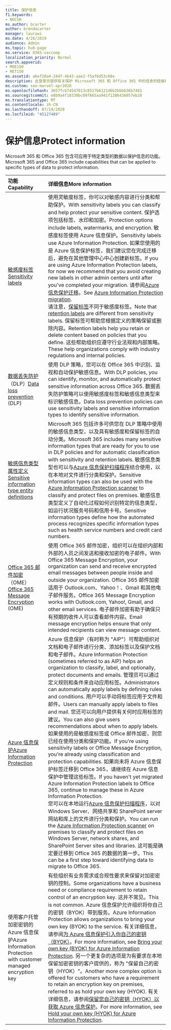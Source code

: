 ```yaml
---
title: 保护信息
f1.keywords:
- NOCSH
ms.author: bcarter
author: brendacarter
manager: laurawi
ms.date: 4/26/2019
audience: Admin
ms.topic: hub-page
ms.service: O365-seccomp
localization_priority: Normal
search.appverid:
- MOE150
- MET150
ms.assetid: a6ef28a4-2447-4b43-aae2-f5af6d53c68e
description: 此登录页提供有关保护 Microsoft 365 和 Office 365 中的信息的链接和信息。
ms.custom: seo-marvel-apr2020
ms.openlocfilehash: 3657fc674547013c8517b6121d6b2bbb636b7481
ms.sourcegitcommit: e8b9a4f18330bc09f665aa941f1286436057eb28
ms.translationtype: MT
ms.contentlocale: zh-CN
ms.lasthandoff: 07/14/2020
ms.locfileid: "45127489"
---
```

# <a name="protect-information"></a><span data-ttu-id="b0373-103">保护信息</span><span class="sxs-lookup"><span data-stu-id="b0373-103">Protect information</span></span>

<span data-ttu-id="b0373-104">Microsoft 365 和 Office 365 包含可应用于特定类型的数据以保护信息的功能。</span><span class="sxs-lookup"><span data-stu-id="b0373-104">Microsoft 365 and Office 365 include capabilities that can be applied to specific types of data to protect information.</span></span>


|<span data-ttu-id="b0373-105">**功能**</span><span class="sxs-lookup"><span data-stu-id="b0373-105">**Capability**</span></span>|<span data-ttu-id="b0373-106">**详细信息**</span><span class="sxs-lookup"><span data-stu-id="b0373-106">**More information**</span></span>|
|:-----|:-----|
|[<span data-ttu-id="b0373-107">敏感度标签</span><span class="sxs-lookup"><span data-stu-id="b0373-107">Sensitivity labels</span></span>](sensitivity-labels.md) <br/> |<span data-ttu-id="b0373-108">使用灵敏度标签，你可以对敏感内容进行分类和帮助保护。</span><span class="sxs-lookup"><span data-stu-id="b0373-108">With sensitivity labels you can classify and help protect your sensitive content.</span></span> <span data-ttu-id="b0373-109">保护选项包括标签、水印和加密。</span><span class="sxs-lookup"><span data-stu-id="b0373-109">Protection options include labels, watermarks, and encryption.</span></span> <span data-ttu-id="b0373-110">敏感度标签使用 Azure 信息保护。</span><span class="sxs-lookup"><span data-stu-id="b0373-110">Sensitivity labels use Azure Information Protection.</span></span> <span data-ttu-id="b0373-111">如果您使用的是 Azure 信息保护标签，我们建议您在完成迁移后，避免在其他管理中心中心创建新标签。</span><span class="sxs-lookup"><span data-stu-id="b0373-111">If you are using Azure Information Protection labels, for now we recommend that you avoid creating new labels in other admin centers until after you've completed your migration.</span></span> <span data-ttu-id="b0373-112">请参阅[Azure 信息保护迁移](https://docs.microsoft.com/azure/information-protection/configure-policy-migrate-labels)。</span><span class="sxs-lookup"><span data-stu-id="b0373-112">See [Azure Information Protection migration](https://docs.microsoft.com/azure/information-protection/configure-policy-migrate-labels).</span></span> <br/> <span data-ttu-id="b0373-113">请注意，[保留标签](retention.md#retention-labels)不同于敏感度标签。</span><span class="sxs-lookup"><span data-stu-id="b0373-113">Note that [retention labels](retention.md#retention-labels) are different from sensitivity labels.</span></span> <span data-ttu-id="b0373-114">保留标签可帮助您根据定义的策略保留或删除内容。</span><span class="sxs-lookup"><span data-stu-id="b0373-114">Retention labels help you retain or delete content based on policies that you define.</span></span> <span data-ttu-id="b0373-115">这些帮助组织应遵守行业法规和内部策略。</span><span class="sxs-lookup"><span data-stu-id="b0373-115">These help organizations comply with industry regulations and internal policies.</span></span>|
|<span data-ttu-id="b0373-116">[数据丢失防护](data-loss-prevention-policies.md)（DLP）</span><span class="sxs-lookup"><span data-stu-id="b0373-116">[Data loss prevention](data-loss-prevention-policies.md) (DLP)</span></span>  <br/> |<span data-ttu-id="b0373-117">使用 DLP 策略，您可以在 Office 365 中识别、监视和自动保护敏感信息。</span><span class="sxs-lookup"><span data-stu-id="b0373-117">With DLP policies, you can identify, monitor, and automatically protect sensitive information across Office 365.</span></span> <span data-ttu-id="b0373-118">数据丢失防护策略可以使用敏感度标签和敏感信息类型来标识敏感信息。</span><span class="sxs-lookup"><span data-stu-id="b0373-118">Data loss prevention policies can use sensitivity labels and sensitive information types to identify sensitive information.</span></span> <br/> |
|[<span data-ttu-id="b0373-119">敏感信息类型属性定义</span><span class="sxs-lookup"><span data-stu-id="b0373-119">Sensitive information type entity definitions</span></span>](sensitive-information-type-entity-definitions.md) <br/> |<span data-ttu-id="b0373-120">Microsoft 365 包括许多可供您在 DLP 策略中使用的敏感信息类型，以及具有敏感度和保留标签的自动分类。</span><span class="sxs-lookup"><span data-stu-id="b0373-120">Microsoft 365 includes many sensitive information types that are ready for you to use in DLP policies and for automatic classification with sensitivity and retention labels.</span></span> <span data-ttu-id="b0373-121">敏感信息类型也可以与[Azure 信息保护扫描程序](https://docs.microsoft.com/azure/information-protection/deploy-aip-scanner)结合使用，以在本地对文件进行分类和保护。</span><span class="sxs-lookup"><span data-stu-id="b0373-121">Sensitive information types can also be used with the [Azure Information Protection scanner](https://docs.microsoft.com/azure/information-protection/deploy-aip-scanner) to classify and protect files on premises.</span></span> <span data-ttu-id="b0373-122">敏感信息类型定义了自动化过程如何识别特定的信息类型，如运行状况服务号码和信用卡号。</span><span class="sxs-lookup"><span data-stu-id="b0373-122">Sensitive information types define how the automated process recognizes specific information types such as health service numbers and credit card numbers.</span></span>   <br/> |
|<span data-ttu-id="b0373-123">[Office 365 邮件加密](ome.md)（OME）</span><span class="sxs-lookup"><span data-stu-id="b0373-123">[Office 365 Message Encryption](ome.md) (OME)</span></span>  <br/> |<span data-ttu-id="b0373-124">使用 Office 365 邮件加密，组织可以在组织内部和外部的人员之间发送和接收加密的电子邮件。</span><span class="sxs-lookup"><span data-stu-id="b0373-124">With Office 365 Message Encryption, your organization can send and receive encrypted email messages between people inside and outside your organization.</span></span> <span data-ttu-id="b0373-125">Office 365 邮件加密适用于 Outlook.com、Yahoo！、Gmail 和其他电子邮件服务。</span><span class="sxs-lookup"><span data-stu-id="b0373-125">Office 365 Message Encryption works with Outlook.com, Yahoo!, Gmail, and other email services.</span></span> <span data-ttu-id="b0373-126">电子邮件加密有助于确保只有预期的收件人可以查看邮件内容。</span><span class="sxs-lookup"><span data-stu-id="b0373-126">Email message encryption helps ensure that only intended recipients can view message content.</span></span> <br/> |
|[<span data-ttu-id="b0373-127">Azure 信息保护</span><span class="sxs-lookup"><span data-stu-id="b0373-127">Azure Information Protection</span></span>](https://docs.microsoft.com/azure/information-protection/)<br/> |<span data-ttu-id="b0373-128">Azure 信息保护（有时称为 "AIP"）可帮助组织对文档和电子邮件进行分类、添加标签以及保护文档和电子邮件。</span><span class="sxs-lookup"><span data-stu-id="b0373-128">Azure Information Protection (sometimes referred to as AIP) helps an organization to classify, label, and optionally, protect documents and emails.</span></span> <span data-ttu-id="b0373-129">管理员可以通过定义规则和条件来自动应用标签。</span><span class="sxs-lookup"><span data-stu-id="b0373-129">Administrators can automatically apply labels by defining rules and conditions.</span></span> <span data-ttu-id="b0373-130">用户可以手动将标签应用于文件和邮件。</span><span class="sxs-lookup"><span data-stu-id="b0373-130">Users can manually apply labels to files and mail.</span></span> <span data-ttu-id="b0373-131">您还可以向用户提供有关何时应用标签的建议。</span><span class="sxs-lookup"><span data-stu-id="b0373-131">You can also give users recommendations about when to apply labels.</span></span><br/> <span data-ttu-id="b0373-132">如果使用的是敏感度标签或 Office 邮件加密，则您已经在使用分类和保护功能。</span><span class="sxs-lookup"><span data-stu-id="b0373-132">If you're using sensitivity labels or Office Message Encryption, you're already using classification and protection capabilities.</span></span> <span data-ttu-id="b0373-133">如果尚未将 Azure 信息保护标签迁移到 Office 365，请继续在 Azure 信息保护中管理这些标签。</span><span class="sxs-lookup"><span data-stu-id="b0373-133">If you haven't yet migrated Azure Information Protection labels to Office 365, continue to manage these in Azure Information Protection.</span></span>  <br/><span data-ttu-id="b0373-134">您可以在本地运行[Azure 信息保护扫描程序](https://docs.microsoft.com/azure/information-protection/deploy-aip-scanner)，以对 Windows Server、网络共享和 SharePoint server 网站和库上的文件进行分类和保护。</span><span class="sxs-lookup"><span data-stu-id="b0373-134">You can run the [Azure Information Protection scanner](https://docs.microsoft.com/azure/information-protection/deploy-aip-scanner) on premises to classify and protect files on Windows Server, network shares, and SharePoint Server sites and libraries.</span></span> <span data-ttu-id="b0373-135">这可能是确定要迁移到 Office 365 的数据的第一步。</span><span class="sxs-lookup"><span data-stu-id="b0373-135">This can be a first step toward identifying data to migrate to Office 365.</span></span>
|<span data-ttu-id="b0373-136">使用客户托管加密密钥的 Azure 信息保护</span><span class="sxs-lookup"><span data-stu-id="b0373-136">Azure Information Protection with customer managed encryption key</span></span> <br/> |<span data-ttu-id="b0373-137">有些组织有业务需求或合规性要求来保留对加密密钥的控制。</span><span class="sxs-lookup"><span data-stu-id="b0373-137">Some organizations have a business need or compliance requirement to retain control of an encryption key.</span></span> <span data-ttu-id="b0373-138">这并不常见。</span><span class="sxs-lookup"><span data-stu-id="b0373-138">This is not common.</span></span> <span data-ttu-id="b0373-139">Azure 信息保护允许组织将你自己的密钥（BYOK）带到服务。</span><span class="sxs-lookup"><span data-stu-id="b0373-139">Azure Information Protection allows organizations to bring your own key (BYOK) to the service.</span></span> <span data-ttu-id="b0373-140">有关详细信息，请参阅[为 Azure 信息保护引入你自己的密钥（BYOK）](https://docs.microsoft.com/azure/information-protection/byok-price-restrictions)。</span><span class="sxs-lookup"><span data-stu-id="b0373-140">For more information, see [Bring your own key (BYOK) for Azure Information Protection](https://docs.microsoft.com/azure/information-protection/byok-price-restrictions).</span></span> <span data-ttu-id="b0373-141">另一个更复杂的选项是为有要求在本地保留加密密钥的客户提供的，称为 "保留自己的密钥（HYOK）"。</span><span class="sxs-lookup"><span data-stu-id="b0373-141">Another more complex option is offered for customers who have a requirement to retain an encryption key on premises, referred to as hold your own key (HYOK).</span></span>  <span data-ttu-id="b0373-142">有关详细信息，请参阅[保留您自己的密钥（HYOK）以获取 Azure 信息保护](https://docs.microsoft.com/azure/information-protection/configure-adrms-restrictions)。</span><span class="sxs-lookup"><span data-stu-id="b0373-142">For more information, see [Hold your own key (HYOK) for Azure Information Protection](https://docs.microsoft.com/azure/information-protection/configure-adrms-restrictions).</span></span> <br/> |
    

